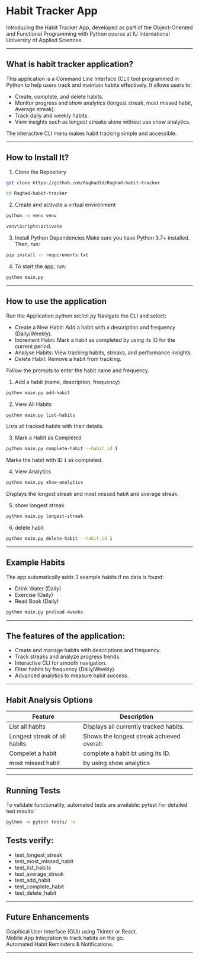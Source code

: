 # Habit Tracker App 

Introducing the Habit Tracker App, developed as part of the Object-Oriented and Functional Programming with Python course at IU International University of Applied Sciences.

---

## What is habit tracker application? 
This application is a Command Line Interface (CLI) tool programmed in Python to help users track and maintain habits effectively. It allows users to:
-  Create, complete, and delete habits.
-  Monitor progress and show analytics (longest streak, most missed habit, Average streak).
-  Track daily and weekly habits.
-  View insights such as longest streaks alone without use show analytics.

The interactive CLI menu makes habit tracking simple and accessible.

---

## How to Install It?
1) Clone the Repository
```bash
git clone https://github.com/RaghadIU/Raghad-habit-tracker
```
```bash
cd Raghad-habit-tracker
```
2) Create and activate a virtual environment
```bash
python -m venv venv
```
```bash
venv\Scripts\activate
```
3) Install Python Dependencies 
Make sure you have Python 3.7+ installed. Then, run:
```bash
pip install -r requirements.txt
```
4) To start the app, run:   
```bash
python main.py
```

---

## How to use the application 
 Run the Application
python src/cli.py
Navigate the CLI and select:
- Create a New Habit: Add a habit with a description and frequency (Daily/Weekly).
- Increment Habit: Mark a habit as completed by using its ID for the current period.
- Analyse Habits: View tracking habits, streaks, and performance insights.
- Delete Habit: Remove a habit from tracking.
  
Follow the prompts to enter the habit name and frequency.
1) Add a habit (name, description, frequency)
```bash
python main.py add-habit
```

2) View All Habits
```bash
python main.py list-habits
```
Lists all tracked habits with their details.

3) Mark a Habit as Completed
```bash
python main.py complete-habit --habit_id 1
```
Marks the habit with ID `1` as completed.

4) View Analytics
```bash
python main.py show-analytics
```
Displays the longest streak and most missed habit and average streak.

5) show longest streak
```bash
python main.py longest-streak
```
6) delete habit
```bash
python main.py delete-habit --habit_id 1
```
---

## Example Habits 
The app automatically adds 3 example habits if no data is found:
- Drink Water (Daily)
- Exercise (Daily)
- Read Book (Daily)
```bash
python main.py preload-4weeks
```
---

## The features of the application:
- Create and manage habits with descriptions and frequency.   
- Track streaks and analyze progress trends.  
- Interactive CLI for smooth navigation.  
- Filter habits by frequency (Daily/Weekly).
- Advanced analytics to measure habit success.  

---

## Habit Analysis Options
| Feature | Description |
|---------|------------|
| List all habits | Displays all currently tracked habits. |
| Longest streak of all habits | Shows the longest streak achieved overall. |
| Compelet a habit  | complete a habit bt using its ID. |
| most missed habit | by using show analytics |

---

## Running Tests
To validate functionality, automated tests are available:
pytest
For detailed test results:
```bash
python -m pytest tests/ -v
```

## Tests verify:
- test_longest_streak
- test_most_missed_habit 
- test_list_habits 
- test_average_streak 
- test_add_habit
- test_complete_habit 
- test_delete_habit 
---

## Future Enhancements
Graphical User Interface (GUI) using Tkinter or React.  
Mobile App Integration to track habits on the go.  
 Automated Habit Reminders & Notifications.  

---